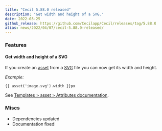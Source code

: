 ```yaml
---
title: "Cecil 5.88.0 released"
description: "Get width and height of a SVG."
date: 2022-03-25
github_release: https://github.com/Cecilapp/Cecil/releases/tag/5.88.0
alias: news/2022/04/07/cecil-5.88.0-released/
---
```


### Features

#### Get width and height of a SVG

If you create an [asset](/documentation/templates#asset) from a [SVG](https://developer.mozilla.org/docs/Web/SVG) file you can now get its width and height.

_Example:_

```twig
{{ asset('image.svg').width }}px
```

See [Templates > asset > Attributes documentation](/documentation/templates#attributes).

### Miscs

- Dependencies updated
- Documentation fixed

